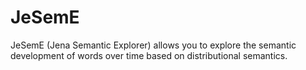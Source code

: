 # JeSemE
JeSemE (Jena Semantic Explorer) allows you to explore the semantic development of words over time based on distributional semantics.
